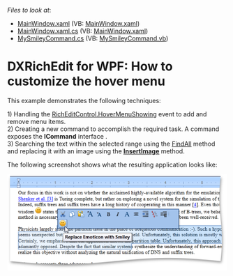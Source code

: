 <!-- default file list -->
*Files to look at*:

* [MainWindow.xaml](./CS/DXRichEdit_HoverMenu/MainWindow.xaml) (VB: [MainWindow.xaml](./VB/DXRichEdit_HoverMenu/MainWindow.xaml))
* [MainWindow.xaml.cs](./CS/DXRichEdit_HoverMenu/MainWindow.xaml.cs) (VB: [MainWindow.xaml](./VB/DXRichEdit_HoverMenu/MainWindow.xaml))
* [MySmileyCommand.cs](./CS/DXRichEdit_HoverMenu/MySmileyCommand.cs) (VB: [MySmileyCommand.vb](./VB/DXRichEdit_HoverMenu/MySmileyCommand.vb))
<!-- default file list end -->
# DXRichEdit for WPF: How to customize the hover menu


<p>This example demonstrates the following techniques:</p><p>1) Handling the <a href="http://documentation.devexpress.com/#WPF/DevExpressXpfRichEditRichEditControl_HoverMenuShowingtopic"><u>RichEditControl.HoverMenuShowing</u></a> event to add and remove menu items.<br />
2) Creating a new command to accomplish the required task. A command exposes the <strong>ICommand</strong> interface .<br />
3) Searching the text within the selected range using the <a href="http://documentation.devexpress.com/#CoreLibraries/DevExpressXtraRichEditAPINativeSubDocument_FindAlltopic739"><u>FindAll</u></a> method and replacing it with an image using the <a href="http://documentation.devexpress.com/#Silverlight/DevExpressXtraRichEditAPINativeSubDocument_InsertImagetopic"><strong><u>InsertImage</u></strong></a> method.</p><p>The following screenshot shows what the resulting application looks like:</p><p><img src="https://raw.githubusercontent.com/DevExpress-Examples/dxrichedit-for-wpf-how-to-customize-the-hover-menu-e2753/11.2.5+/media/1ea2eac5-aef9-43dc-b473-d10d18cbb946.png"></p>

<br/>


